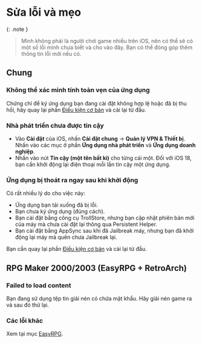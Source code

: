 # Sửa lỗi và mẹo

{: .note }
> Mình không phải là người chơi game nhiều trên iOS, nên có thể sẽ có một số lỗi mình chưa biết và cho vào đây. Bạn có thể đóng góp thêm thông tin lỗi mới nếu có.

## Chung

### Không thể xác minh tính toàn vẹn của ứng dụng

Chứng chỉ để ký ứng dụng bạn đang cài đặt không hợp lệ hoặc đã bị thu hồi, hãy quay lại phần [Điều kiện cơ bản](./prerequisities) và cài lại từ đầu.

### Nhà phát triển chưa được tin cậy

* Vào **Cài đặt** của iOS, nhấn **Cài đặt chung** -> **Quản lý VPN & Thiết bị**. Nhấn vào các mục ở phần **Ứng dụng nhà phát triển** và **Ứng dụng doanh nghiệp**.
* Nhấn vào nút **Tin cậy (một tên bất kì)** cho từng cái một. Đối với iOS 18, bạn cần khởi động lại điện thoại mỗi lần tin cậy một ứng dụng.

### Ứng dụng bị thoát ra ngay sau khi khởi động

Có rất nhiều lý do cho việc này:

* Ứng dụng bạn tải xuống đã bị lỗi.
* Bạn chưa ký ứng dụng (đúng cách).
* Bạn cài đặt bằng công cụ TrollStore, nhưng bạn cập nhật phiên bản mới của máy mà chưa cài đặt lại thông qua Persistent Helper.
* Bạn cài đặt bằng AppSync sau khi đã Jailbreak máy, nhưng bạn đã khởi động lại máy mà quên chưa Jailbreak lại.

Bạn cần quay lại phần [Điều kiện cơ bản](./prerequisities) và cài lại từ đầu.

## RPG Maker 2000/2003 (EasyRPG + RetroArch)

### Failed to load content

Bạn đang sử dụng tệp tin giải nén có chứa mật khẩu. Hãy giải nén game ra và sau đó thử lại.

### Các lỗi khác

Xem tại mục [EasyRPG](../../miscellaneous/easyrpg).